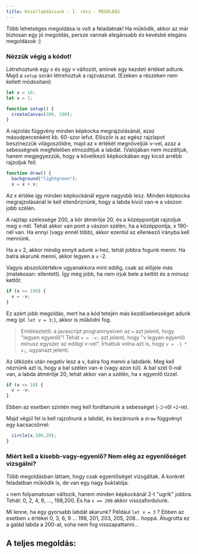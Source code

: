 ```yaml
---
title: Kosárlabdázzunk - I. rész - MEGOLDÁS
---
```


Több lehetséges megoldása is volt a feladatnak! Ha működik, akkor az már biztosan egy jó megoldás, persze vannak elegánsabb és kevésbé elegáns megoldások :)

### Nézzük végig a kódot!

Létrehoztunk egy x és egy v változót, aminek egy kezdeti értéket adtunk. Majd a `setup` során létrehoztuk a rajzvásznat. (Ezeken a részeken nem kellett módosítani)

```javascript
let x = 10;
let v = 2;

function setup() {
  createCanvas(200, 200);
}
```

A rajzolás függvény minden képkocka megrajzolásánál, azaz másodpercenként kb. 60-szor lefut. Először is az egész rajzlapot beszínezzük világoszöldre, majd az x értékét megnöveljük v-vel, azaz a sebességnek megfelelően elmozdítjuk a labdát.
(Valójában nem mozdítjuk, hanem megjegyezzük, hogy a következő képkockában egy kicsit arrébb rajzoljuk fel)

```javascript
function draw() {
  background("lightgreen");
  x = x + v;
```

Az x értéke így minden képkockánál egyre nagyobb lesz. Minden képkocka megrajzolásánál le kell ellenőriznünk, hogy a labda kívül van-e a vászon jobb szélén.

A rajzlap szélessége 200, a kör átmérője 20, és a középpontját rajzoljuk meg x-nél. Tehát akkor van pont a vászon szélén, ha a középpontja, x 190-nél van. Ha ennyi (vagy ennél több), akkor ezentúl az ellenkező irányba kell mennünk.

Ha a `v` 2, akkor mindig ennyit adunk x-hez, tehát jobbra fogunk menni. Ha balra akarunk menni, akkor legyen a `v` -2.

Vagyis abszolútértékre ugyanakkora mint eddig, csak az előjele más (matekosan: ellentett). Így még jobb, ha nem írjuk bele a kettőt és a mínusz kettőt:

```javascript
if (x >= 190) {
  v = -v;
}
```

Ez azért jobb megoldás, mert ha a kód tetején más kezdősebességet adunk meg (pl. `let v = 3;`), akkor is működni fog.

> Emlékeztető: a javascript programnyelven az `=` azt jelenti, hogy "legyen egyenlő"! Tehát `v = -v;` azt jelenti, hogy "v legyen egyenlő mínusz egyszer az eddigi v-vel". Írhattuk volna azt is, hogy `v = -1 * v;`, ugyanazt jelenti.

Az ütközés után negatív lesz a v, balra fog menni a labdánk. Meg kell néznünk azt is, hogy a bal szélen van-e (vagy azon túl). A bal szél 0-nál van, a labda átmérője 20, tehát akkor van a szélén, ha x egyenlő tízzel.

```javascript
if (x <= 10) {
  v = -v;
}
```

Ebben az esetben szintén meg kell fordítanunk a sebességet (`-2`-ről `+2`-re).

Majd végül fel is kell rajzolnunk a labdát, és bezárnunk a `draw` függvényt egy kacsacsőrrel:

```javascript
  circle(x,100,20);
}
```

### Miért kell a kisebb-vagy-egyenlő? Nem elég az egyenlőséget vizsgálni?

Több megoldásban láttam, hogy csak egyenlőséget vizsgáltak. A konkrét feladatban működik is, de van egy nagy buktatója:

`x` nem folyamatosan változik, hanem minden képkockánál 2-t "ugrik" jobbra. Tehát:
0, 2, 4, 6, ..., 198,200. És ha `x == 200` akkor visszafordulunk.

Mi lenne, ha egy gyorsabb labdát akarunk? Például `let v = 3` ?
Ebben az esetben `x` értékei 0, 3, 6, 9 ... 198, 201, 203, 205, 208...
hoppá. Átugrotta ez a galád labda a 200-at, soha nem fog visszapattanni...

## A teljes megoldás:

<script type="text/p5" data-p5-version="1.0.0" data-preview-width="250" data-height="650">
let x = 10;
let v = 2;

function setup() {
  createCanvas(200, 200);
}

function draw() {
  background("lightgreen");
  x = x + v;

  if(x >= 190){
      v = -v;
  }

  if(x <= 10){
      v = -v;
  }
  
  circle(x,100,20);
}

</script>
